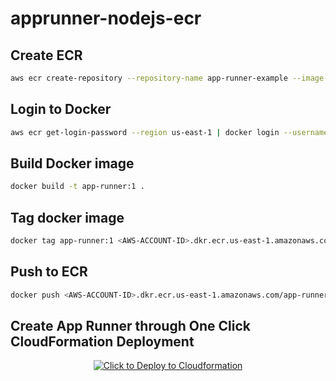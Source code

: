 # apprunner-nodejs-ecr

## Create ECR

```sh
aws ecr create-repository --repository-name app-runner-example --image-scanning-configuration scanOnPush=true --profile <AWS_PROFILE> --region us-east-1
```

## Login to Docker

```sh
aws ecr get-login-password --region us-east-1 | docker login --username AWS --password-stdin <AWS-ACCOUNT-ID>.dkr.ecr.us-east-1.amazonaws.com

```

## Build Docker image

```sh
docker build -t app-runner:1 .
```

## Tag docker image

```sh
docker tag app-runner:1 <AWS-ACCOUNT-ID>.dkr.ecr.us-east-1.amazonaws.com/app-runner-example

```

## Push to ECR

```sh
docker push <AWS-ACCOUNT-ID>.dkr.ecr.us-east-1.amazonaws.com/app-runner-example

```

## Create App Runner through One Click CloudFormation Deployment

<p align="center">
  <a href="https://console.aws.amazon.com/cloudformation/home?region=us-east-1#/stacks/create/template?stackName=AppRunnerExample&templateURL=https://antstack-opensource.s3.amazonaws.com/aws-apprunner/create-apprunner.yml" target="_blank" rel="noopener noreferrer">
    <img border="0" alt="Click to Deploy to Cloudformation" src="https://s3.amazonaws.com/cloudformation-examples/cloudformation-launch-stack.png">
  </a>
</p>
